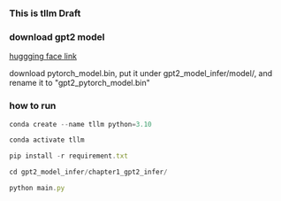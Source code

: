 ### This is tllm Draft

### download gpt2 model

[huggging face link](https://huggingface.co/openai-community/gpt2/tree/main)

download pytorch_model.bin, put it under gpt2_model_infer/model/, and rename it to "gpt2_pytorch_model.bin"

### how to run 
```javascript
conda create --name tllm python=3.10

conda activate tllm

pip install -r requirement.txt

cd gpt2_model_infer/chapter1_gpt2_infer/

python main.py
